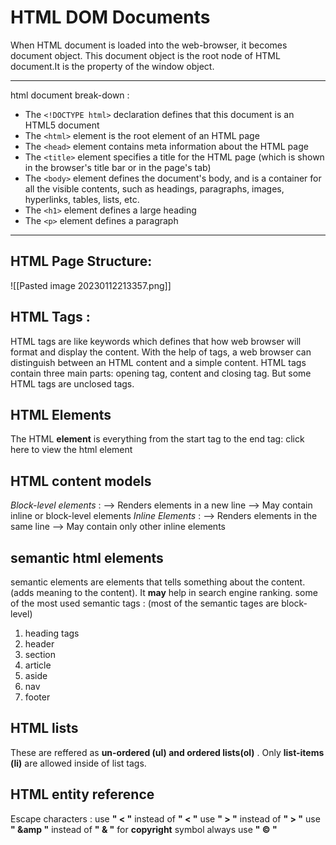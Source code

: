 # HTML DOM Documents
When HTML document is loaded into the web-browser, it becomes document object.
This document object is the root node of HTML document.It is the property of the window object.
___

html document break-down :

-   The `<!DOCTYPE html>` declaration defines that this document is an HTML5 document
-   The `<html>` element is the root element of an HTML page
-   The `<head>` element contains meta information about the HTML page
-   The `<title>` element specifies a title for the HTML page (which is shown in the browser's title bar or in the page's tab)
-   The `<body>` element defines the document's body, and is a container for all the visible contents, such as headings, paragraphs, images, hyperlinks, tables, lists, etc.
-   The `<h1>` element defines a large heading
-   The `<p>` element defines a paragraph

---

## HTML Page Structure:

![[Pasted image 20230112213357.png]]

## HTML Tags :

HTML tags are like keywords which defines that how web browser will format and display the content. With the help of tags, a web browser can distinguish between an HTML content and a simple content. HTML tags contain three main parts: opening tag, content and closing tag. But some HTML tags are unclosed tags.

## HTML Elements

The HTML **element** is everything from the start tag to the end tag:
 <tagname>click here to view the html element </tagname>

## HTML content models

*Block-level elements* :
--> Renders elements in a new line
--> May contain inline or block-level elements
*Inline Elements* :
--> Renders elements in the same line
--> May contain only other inline elements

## semantic html elements

semantic elements are elements that tells something about the content.(adds meaning to the content). It **may** help in search engine ranking.
some of the most used semantic tags : (most of the semantic tages are block-level)
1) heading tags
2) header
3) section
4) article 
5) aside
6) nav
7) footer
 
## HTML lists

These are reffered as **un-ordered (ul) and ordered lists(ol)** . Only **list-items (li)** are allowed inside of list tags.

## HTML entity reference

Escape characters :
use **" &lt; "** instead of **" < "**
use **" &gt; "** instead of **" > "**
use **" &amp "** instead of **" & "**
for **copyright** symbol always use **" &copy; "**

